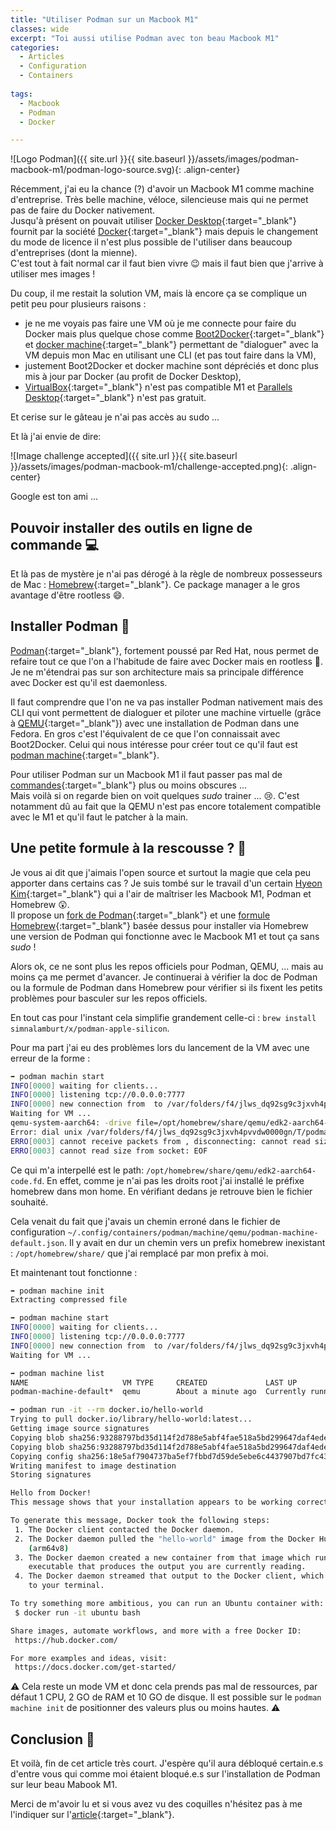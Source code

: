 ```yaml
---
title: "Utiliser Podman sur un Macbook M1"
classes: wide
excerpt: "Toi aussi utilise Podman avec ton beau Macbook M1"
categories:
  - Articles
  - Configuration
  - Containers
  
tags:
  - Macbook
  - Podman
  - Docker

---
```

![Logo Podman]({{ site.url }}{{ site.baseurl }}/assets/images/podman-macbook-m1/podman-logo-source.svg){: .align-center}

Récemment, j'ai eu la chance (?) d'avoir un Macbook M1 comme machine d'entreprise.
Très belle machine, véloce, silencieuse mais qui ne permet pas de faire du Docker nativement.  
Jusqu'à présent on pouvait utiliser [Docker Desktop](https://www.docker.com/products/docker-desktop){:target="_blank"} fournit par la société [Docker](https://www.docker.com/){:target="_blank"} mais depuis le changement du mode de licence il n'est plus possible de l'utiliser dans beaucoup d'entreprises (dont la mienne).  
C'est tout à fait normal car il faut bien vivre :wink: mais il faut bien que j'arrive à utiliser  mes images !

Du coup, il me restait la solution VM, mais là encore ça se complique un petit peu pour plusieurs raisons : 
 - je ne me voyais pas faire une VM où je me connecte pour faire du Docker mais plus quelque chose comme [Boot2Docker](https://github.com/boot2docker/boot2docker){:target="_blank"} et [docker machine](https://github.com/docker/machine){:target="_blank"} permettant de "dialoguer" avec la VM depuis mon Mac en utilisant une CLI (et pas tout faire dans la VM),
 - justement Boot2Docker et docker machine sont dépréciés et donc plus mis à jour par Docker (au profit de Docker Desktop),
 - [VirtualBox](https://www.virtualbox.org/){:target="_blank"} n'est pas compatible M1 et [Parallels Desktop](https://www.parallels.com){:target="_blank"} n'est pas gratuit.

Et cerise sur le gâteau je n'ai pas accès au sudo ...

Et là j'ai envie de dire:

![Image challenge accepted]({{ site.url }}{{ site.baseurl }}/assets/images/podman-macbook-m1/challenge-accepted.png){: .align-center}

Google est ton ami ...

## Pouvoir installer des outils en ligne de commande :computer:
Et là pas de mystère je n'ai pas dérogé à la règle de nombreux possesseurs de Mac : [Homebrew](https://brew.sh/index_fr){:target="_blank"}.
Ce package manager a le gros avantage d'être rootless :smile:.

## Installer Podman 🦭
[Podman](https://podman.io/){:target="_blank"}, fortement poussé par Red Hat, nous permet de refaire tout ce que l'on a l'habitude de faire avec Docker mais en rootless :tada:.  
Je ne m'étendrai pas sur son architecture mais sa principale différence avec Docker est qu'il est daemonless.

Il faut comprendre que l'on ne va pas installer Podman nativement mais des CLI qui vont permettent de dialoguer et piloter une machine virtuelle (grâce à [QEMU](https://www.qemu.org/){:target="_blank"}) avec une installation de Podman dans une Fedora.
En gros c'est l'équivalent de ce que l'on connaissait avec Boot2Docker.
Celui qui nous intéresse pour créer tout ce qu'il faut est [podman machine](https://docs.podman.io/en/latest/markdown/podman-machine.1.html){:target="_blank"}.

Pour utiliser Podman sur un Macbook M1 il faut passer pas mal de [commandes](https://github.com/containers/podman/blob/main/docs/tutorials/mac_experimental.md){:target="_blank"} plus ou moins obscures ...  
Mais voilà si on regarde bien on voit quelques _sudo_ trainer ... :cry:.
C'est notamment dû au fait que la QEMU n'est pas encore totalement compatible avec le M1 et qu'il faut le patcher à la main.

## Une petite formule à la rescousse ? :beers:
Je vous ai dit que j'aimais l'open source et surtout la magie que cela peu apporter dans certains cas ?
Je suis tombé sur le travail d'un certain [Hyeon Kim](https://github.com/simnalamburt){:target="_blank"} qui a l'air de maîtriser les Macbook M1, Podman et Homebrew 😲.  
Il propose un [fork de Podman](https://github.com/simnalamburt/podman){:target="_blank"} et une [formule Homebrew](https://github.com/simnalamburt/homebrew-x/blob/main/Formula/podman-apple-silicon.rb){:target="_blank"} basée dessus pour installer via Homebrew une version de Podman qui fonctionne avec le Macbook M1 et tout ça sans _sudo_ !

Alors ok, ce ne sont plus les repos officiels pour Podman, QEMU, ... mais au moins ça me permet d'avancer.
Je continuerai à vérifier la doc de Podman ou la formule de Podman dans Homebrew pour vérifier si ils fixent les petits problèmes pour basculer sur les repos officiels.

En tout cas pour l'instant cela simplifie grandement celle-ci : `brew install simnalamburt/x/podman-apple-silicon`.

Pour ma part j'ai eu des problèmes lors du lancement de la VM avec une erreur de la forme : 
```bash
➡️ podman machin start
INFO[0000] waiting for clients...                       
INFO[0000] listening tcp://0.0.0.0:7777                 
INFO[0000] new connection from  to /var/folders/f4/jlws_dq92sg9c3jxvh4pvvdw0000gn/T/podman/qemu_podman-machine-default.sock 
Waiting for VM ...
qemu-system-aarch64: -drive file=/opt/homebrew/share/qemu/edk2-aarch64-code.fd,if=pflash,format=raw,readonly=on: Could not open '/opt/homebrew/share/qemu/edk2-aarch64-code.fd': No such file or directory
Error: dial unix /var/folders/f4/jlws_dq92sg9c3jxvh4pvvdw0000gn/T/podman/podman-machine-default_ready.sock: connect: connection refused
ERRO[0003] cannot receive packets from , disconnecting: cannot read size from socket: EOF 
ERRO[0003] cannot read size from socket: EOF   
```
Ce qui m'a interpellé est le path: `/opt/homebrew/share/qemu/edk2-aarch64-code.fd`.
En effet, comme je n'ai pas les droits root j'ai installé le préfixe homebrew dans mon home.
En vérifiant dedans je retrouve bien le fichier souhaité.

Cela venait du fait que j'avais un chemin erroné dans le fichier de configuration `~/.config/containers/podman/machine/qemu/podman-machine-default.json`.
Il y avait en dur un chemin vers un prefix homebrew inexistant : `/opt/homebrew/share/` que j'ai remplacé par mon prefix à moi.

Et maintenant tout fonctionne : 
```bash
➡️ podman machine init                                                                                                                                                                     ✔  17:19:20  
Extracting compressed file

➡️ podman machine start                                                                                                                                                                    ✔  18:18:45  
INFO[0000] waiting for clients...                       
INFO[0000] listening tcp://0.0.0.0:7777                 
INFO[0000] new connection from  to /var/folders/f4/jlws_dq92sg9c3jxvh4pvvdw0000gn/T/podman/qemu_podman-machine-default.sock 
Waiting for VM ...

➡️ podman machine list                                                                                                                                                                     ✔  18:26:38  
NAME                     VM TYPE     CREATED             LAST UP
podman-machine-default*  qemu        About a minute ago  Currently running

➡️ podman run -it --rm docker.io/hello-world                                                                                                                                               ✔  18:26:42  
Trying to pull docker.io/library/hello-world:latest...
Getting image source signatures
Copying blob sha256:93288797bd35d114f2d788e5abf4fae518a5bd299647daf4ede47acc029d66c5
Copying blob sha256:93288797bd35d114f2d788e5abf4fae518a5bd299647daf4ede47acc029d66c5
Copying config sha256:18e5af7904737ba5ef7fbbd7d59de5ebe6c4437907bd7fc436bf9b3ef3149ea9
Writing manifest to image destination
Storing signatures

Hello from Docker!
This message shows that your installation appears to be working correctly.

To generate this message, Docker took the following steps:
 1. The Docker client contacted the Docker daemon.
 2. The Docker daemon pulled the "hello-world" image from the Docker Hub.
    (arm64v8)
 3. The Docker daemon created a new container from that image which runs the
    executable that produces the output you are currently reading.
 4. The Docker daemon streamed that output to the Docker client, which sent it
    to your terminal.

To try something more ambitious, you can run an Ubuntu container with:
 $ docker run -it ubuntu bash

Share images, automate workflows, and more with a free Docker ID:
 https://hub.docker.com/

For more examples and ideas, visit:
 https://docs.docker.com/get-started/
 ```

⚠️ Cela reste un mode VM et donc cela prends pas mal de ressources, par défaut 1 CPU, 2 GO de RAM et 10 GO de disque.
Il est possible sur le `podman machine init` de positionner des valeurs plus ou moins hautes. ⚠️

## Conclusion 🧐

Et voilà, fin de cet article très court.
J'espère qu'il aura débloqué certain.e.s d'entre vous qui comme moi étaient bloqué.e.s sur l'installation de Podman sur leur beau Mabook M1.

Merci de m'avoir lu et si vous avez vu des coquilles n'hésitez pas à me l'indiquer sur l'[article](https://github.com/philippart-s/blog){:target="_blank"}. 
